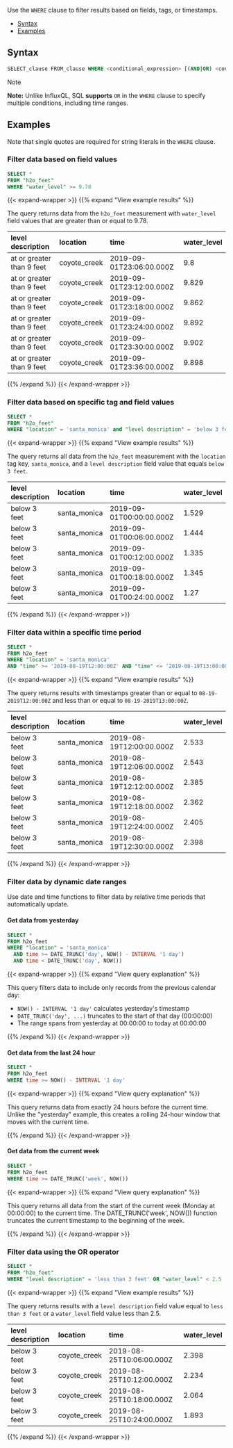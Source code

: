 Use the `WHERE` clause to filter results based on fields, tags, or timestamps.

- [Syntax](#syntax)
- [Examples](#examples)

## Syntax

```sql
SELECT_clause FROM_clause WHERE <conditional_expression> [(AND|OR) <conditional_expression> [...]]
```

> [!Note]
> **Note:** Unlike InfluxQL, SQL **supports** `OR` in the `WHERE` clause to
> specify multiple conditions, including time ranges.

## Examples

Note that single quotes are required for string literals in the `WHERE` clause. 

### Filter data based on field values

```sql
SELECT * 
FROM "h2o_feet" 
WHERE "water_level" >= 9.78
```

{{< expand-wrapper >}}
{{% expand "View example results" %}}

The query returns data from the `h2o_feet` measurement with `water_level` field values
that are greater than or equal to 9.78.

| level description         | location     | time                     | water_level |
| :------------------------ | :----------- | :----------------------- | :---------- |
| at or greater than 9 feet | coyote_creek | 2019-09-01T23:06:00.000Z | 9.8         |
| at or greater than 9 feet | coyote_creek | 2019-09-01T23:12:00.000Z | 9.829       |
| at or greater than 9 feet | coyote_creek | 2019-09-01T23:18:00.000Z | 9.862       |
| at or greater than 9 feet | coyote_creek | 2019-09-01T23:24:00.000Z | 9.892       |
| at or greater than 9 feet | coyote_creek | 2019-09-01T23:30:00.000Z | 9.902       |
| at or greater than 9 feet | coyote_creek | 2019-09-01T23:36:00.000Z | 9.898       |

{{% /expand %}}
{{< /expand-wrapper >}}


### Filter data based on specific tag and field values

```sql
SELECT * 
FROM "h2o_feet" 
WHERE "location" = 'santa_monica' and "level description" = 'below 3 feet' 
```

{{< expand-wrapper >}}
{{% expand "View example results" %}}

The query returns all data from the `h2o_feet` measurement with the `location` tag key, `santa_monica`,
and a `level description` field value that equals `below 3 feet`.

| level description | location     | time                     | water_level |
| :---------------- | :----------- | :----------------------- | :---------- |
| below 3 feet      | santa_monica | 2019-09-01T00:00:00.000Z | 1.529       |
| below 3 feet      | santa_monica | 2019-09-01T00:06:00.000Z | 1.444       |
| below 3 feet      | santa_monica | 2019-09-01T00:12:00.000Z | 1.335       |
| below 3 feet      | santa_monica | 2019-09-01T00:18:00.000Z | 1.345       |
| below 3 feet      | santa_monica | 2019-09-01T00:24:00.000Z | 1.27        |

{{% /expand %}}
{{< /expand-wrapper >}}

###  Filter data within a specific time period

```sql
SELECT *
FROM h2o_feet 
WHERE "location" = 'santa_monica'
AND "time" >= '2019-08-19T12:00:00Z' AND "time" <= '2019-08-19T13:00:00Z'
```

{{< expand-wrapper >}}
{{% expand "View example results" %}}

The query returns results with timestamps greater than or equal to `08-19-2019T12:00:00Z` and
less than or equal to  `08-19-2019T13:00:00Z`.

| level description | location     | time                     | water_level |
| :---------------- | :----------- | :----------------------- | :---------- |
| below 3 feet      | santa_monica | 2019-08-19T12:00:00.000Z | 2.533       |
| below 3 feet      | santa_monica | 2019-08-19T12:06:00.000Z | 2.543       |
| below 3 feet      | santa_monica | 2019-08-19T12:12:00.000Z | 2.385       |
| below 3 feet      | santa_monica | 2019-08-19T12:18:00.000Z | 2.362       |
| below 3 feet      | santa_monica | 2019-08-19T12:24:00.000Z | 2.405       |
| below 3 feet      | santa_monica | 2019-08-19T12:30:00.000Z | 2.398       |

{{% /expand %}}
{{< /expand-wrapper >}}

### Filter data by dynamic date ranges

Use date and time functions to filter data by relative time periods that automatically update.

#### Get data from yesterday

```sql
SELECT *
FROM h2o_feet 
WHERE "location" = 'santa_monica'
  AND time >= DATE_TRUNC('day', NOW() - INTERVAL '1 day') 
  AND time < DATE_TRUNC('day', NOW())
```

{{< expand-wrapper >}}
{{% expand "View query explanation" %}}

This query filters data to include only records from the previous calendar day:

- `NOW() - INTERVAL '1 day'` calculates yesterday's timestamp
- `DATE_TRUNC('day', ...)` truncates to the start of that day (00:00:00)
- The range spans from yesterday at 00:00:00 to today at 00:00:00

{{% /expand %}}
{{< /expand-wrapper >}}

#### Get data from the last 24 hour

```sql
SELECT *
FROM h2o_feet 
WHERE time >= NOW() - INTERVAL '1 day'
```

{{< expand-wrapper >}}
{{% expand "View query explanation" %}}

This query returns data from exactly 24 hours before the current time. Unlike the "yesterday" example, this creates a rolling 24-hour window that moves with the current time.

{{% /expand %}}
{{< /expand-wrapper >}}

#### Get data from the current week

```sql
SELECT *
FROM h2o_feet 
WHERE time >= DATE_TRUNC('week', NOW())
```

{{< expand-wrapper >}}
{{% expand "View query explanation" %}}

This query returns all data from the start of the current week (Monday at 00:00:00) to the current time. The DATE_TRUNC('week', NOW()) function truncates the current timestamp to the beginning of the week.

{{% /expand %}}
{{< /expand-wrapper >}}

### Filter data using the OR operator

```sql
SELECT *
FROM "h2o_feet"
WHERE "level description" = 'less than 3 feet' OR "water_level" < 2.5
```

{{< expand-wrapper >}}
{{% expand "View example results" %}}

The query returns results with a `level description` field value equal to `less than 3 feet` or a `water_level` field value less than 2.5.

| level description | location     | time                     | water_level |
| :---------------- | :----------- | :----------------------- | :---------- |
| below 3 feet      | coyote_creek | 2019-08-25T10:06:00.000Z | 2.398       |
| below 3 feet      | coyote_creek | 2019-08-25T10:12:00.000Z | 2.234       |
| below 3 feet      | coyote_creek | 2019-08-25T10:18:00.000Z | 2.064       |
| below 3 feet      | coyote_creek | 2019-08-25T10:24:00.000Z | 1.893       |

{{% /expand %}}
{{< /expand-wrapper >}}
